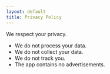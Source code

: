 ```yaml
---
layout: default
title: Privacy Policy
---
```


We respect your privacy.

- We do not process your data.
- We do not collect your data.
- We do not track you.
- The app contains no advertisements.
